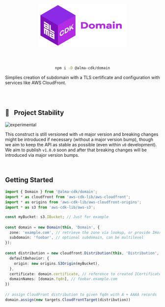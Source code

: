 <div align="center">
	<br/>
	<br/>
  <h1>
	<img height="140" src="assets/alma-cdk-domain.svg" alt="Alma CDK Domain" />
  <br/>
  <br/>
  </h1>

  ```sh
  npm i -D @alma-cdk/domain
  ```

  <div align="left">

  Simplies creation of subdomain with a TLS certificate and configuration with services like AWS CloudFront.

  </div>
  <br/>
</div>


<br/>


## 🚧 &nbsp; Project Stability

![experimental](https://img.shields.io/badge/stability-experimental-yellow "Stability: Experimental")

This construct is still versioned with `v0` major version and breaking changes might be introduced if necessary (without a major version bump), though we aim to keep the API as stable as possible (even within `v0` development). We aim to publish `v1.0.0` soon and after that breaking changes will be introduced via major version bumps.


<br/>

## Getting Started

```ts
import { Domain } from '@alma-cdk/domain';
import * as cloudfront from 'aws-cdk-lib/aws-cloudfront';
import * as origins from 'aws-cdk-lib/aws-cloudfront-origins';
import * as s3 from 'aws-cdk-lib/aws-s3';
```
```ts
const myBucket: s3.IBucket; // Just for example

const domain = new Domain(this, 'Domain', {
  zone: 'example.com', // retrieve the zone via lookup, or provide IHostedZone
  subdomain: 'foobar', // optional subdomain, can be multilevel
});

const distribution = new cloudfront.Distribution(this, 'Distribution', {
  defaultBehavior: {
    origin: new origins.S3Origin(myBucket),
  },
  certificate: domain.certificate, // reference to created ICertificate
  domainNames: [domain.fqdn], // foobar.example.com
})

// assign CloudFront distribution to given fqdn with A + AAAA records
domain.assign(new targets.CloudFrontTarget(distribution))
```




